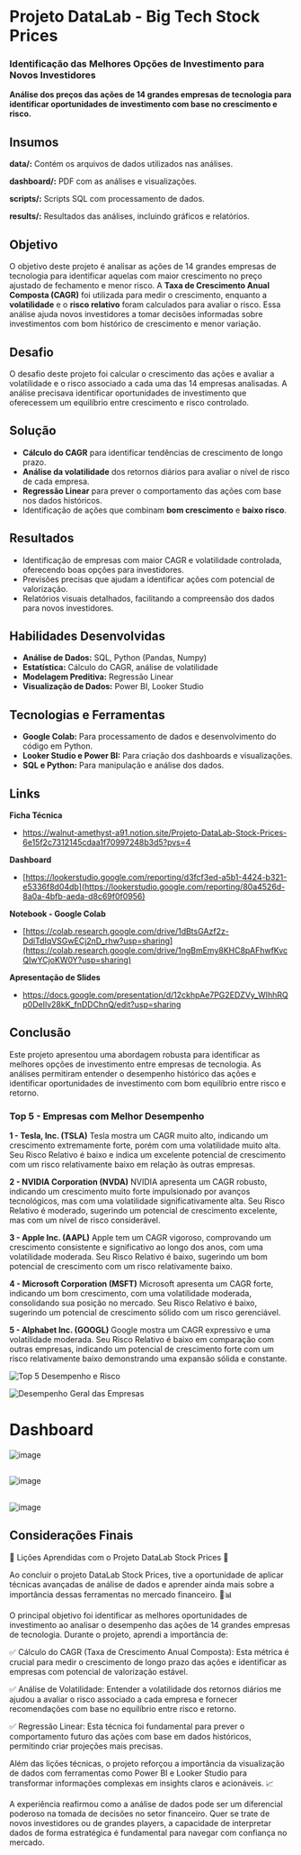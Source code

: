 # Projeto DataLab - Big Tech Stock Prices
### Identificação das Melhores Opções de Investimento para Novos Investidores
**Análise dos preços das ações de 14 grandes empresas de tecnologia para identificar oportunidades de investimento com base no crescimento e risco.**

## Insumos

**data/:** Contém os arquivos de dados utilizados nas análises.

**dashboard/:** PDF com as análises e visualizações.

**scripts/:** Scripts SQL com processamento de dados.

**results/:** Resultados das análises, incluindo gráficos e relatórios.

## Objetivo
O objetivo deste projeto é analisar as ações de 14 grandes empresas de tecnologia para identificar aquelas com maior crescimento no preço ajustado de fechamento e menor risco. A **Taxa de Crescimento Anual Composta (CAGR)** foi utilizada para medir o crescimento, enquanto a **volatilidade** e o **risco relativo** foram calculados para avaliar o risco. Essa análise ajuda novos investidores a tomar decisões informadas sobre investimentos com bom histórico de crescimento e menor variação.

## Desafio
O desafio deste projeto foi calcular o crescimento das ações e avaliar a volatilidade e o risco associado a cada uma das 14 empresas analisadas. A análise precisava identificar oportunidades de investimento que oferecessem um equilíbrio entre crescimento e risco controlado.

## Solução
- **Cálculo do CAGR** para identificar tendências de crescimento de longo prazo.
- **Análise da volatilidade** dos retornos diários para avaliar o nível de risco de cada empresa.
- **Regressão Linear** para prever o comportamento das ações com base nos dados históricos.
- Identificação de ações que combinam **bom crescimento** e **baixo risco**.

## Resultados
- Identificação de empresas com maior CAGR e volatilidade controlada, oferecendo boas opções para investidores.
- Previsões precisas que ajudam a identificar ações com potencial de valorização.
- Relatórios visuais detalhados, facilitando a compreensão dos dados para novos investidores.

## Habilidades Desenvolvidas
- **Análise de Dados:** SQL, Python (Pandas, Numpy)
- **Estatística:** Cálculo do CAGR, análise de volatilidade
- **Modelagem Preditiva:** Regressão Linear
- **Visualização de Dados:** Power BI, Looker Studio

## Tecnologias e Ferramentas
- **Google Colab:** Para processamento de dados e desenvolvimento do código em Python.
- **Looker Studio e Power BI:** Para criação dos dashboards e visualizações.
- **SQL e Python:** Para manipulação e análise dos dados.

## Links
**Ficha Técnica**

- https://walnut-amethyst-a91.notion.site/Projeto-DataLab-Stock-Prices-6e15f2c7312145cdaa1f70997248b3d5?pvs=4
  
**Dashboard**

- [https://lookerstudio.google.com/reporting/d3fcf3ed-a5b1-4424-b321-e5336f8d04db](https://lookerstudio.google.com/reporting/80a4526d-8a0a-4bfb-aeda-d8c69f0f0956)

**Notebook - Google Colab**

- [https://colab.research.google.com/drive/1dBtsGAzf2z-DdiTdIqVSGwECj2nD_rhw?usp=sharing](https://colab.research.google.com/drive/1ngBmEmy8KHC8pAFhwfKvcQIwYCjoKW0Y?usp=sharing)

**Apresentação de Slides**

- https://docs.google.com/presentation/d/12ckhpAe7PG2EDZVy_WIhhRQp0DeIlv28kK_fnDDChnQ/edit?usp=sharing


## Conclusão
Este projeto apresentou uma abordagem robusta para identificar as melhores opções de investimento entre empresas de tecnologia. As análises permitiram entender o desempenho histórico das ações e identificar oportunidades de investimento com bom equilíbrio entre risco e retorno.


### Top 5 - Empresas com Melhor Desempenho

**1 - Tesla, Inc. (TSLA)**
Tesla mostra um CAGR muito alto, indicando um crescimento extremamente forte, porém com uma volatilidade muito alta. Seu Risco Relativo é baixo e indica um excelente potencial de crescimento com um risco relativamente baixo em relação às outras empresas.

**2 - NVIDIA Corporation (NVDA)**
NVIDIA apresenta um CAGR robusto, indicando um crescimento muito forte impulsionado por avanços tecnológicos, mas com uma volatilidade significativamente alta. Seu Risco Relativo é moderado, sugerindo um potencial de crescimento excelente, mas com um nível de risco considerável.

**3 - Apple Inc. (AAPL)**
Apple tem um CAGR vigoroso, comprovando um crescimento consistente e significativo ao longo dos anos, com uma volatilidade moderada. Seu Risco Relativo é baixo, sugerindo um bom potencial de crescimento com um risco relativamente baixo.

**4 - Microsoft Corporation (MSFT)**
Microsoft apresenta um CAGR forte, indicando um bom crescimento, com uma volatilidade moderada,  consolidando sua posição no mercado. Seu Risco Relativo é baixo, sugerindo um potencial de crescimento sólido com um risco gerenciável.

**5 - Alphabet Inc. (GOOGL)**
Google mostra um CAGR expressivo e uma volatilidade moderada. Seu Risco Relativo é baixo em comparação com outras empresas, indicando um potencial de crescimento forte com um risco relativamente baixo demonstrando uma expansão sólida e constante.

![Top 5  Desempenho e Risco](https://github.com/user-attachments/assets/876c8331-5ee6-4ec7-ac43-7c2a0b671426)

![Desempenho Geral das Empresas](https://github.com/user-attachments/assets/10018a48-8171-4f02-998f-bdb116283b50)


# Dashboard 

![image](https://github.com/user-attachments/assets/a3c6f6d0-dc00-448f-8fad-a497f5f3812f)

## 
![image](https://github.com/user-attachments/assets/4a3b68d1-578d-4db3-a752-72b591a9adbe)

## 
![image](https://github.com/user-attachments/assets/5f58f874-52f5-46b8-b628-bdd104445b71)




## Considerações Finais

🚀 Lições Aprendidas com o Projeto DataLab Stock Prices 🚀

Ao concluir o projeto DataLab Stock Prices, tive a oportunidade de aplicar técnicas avançadas de análise de dados e aprender ainda mais sobre a importância dessas ferramentas no mercado financeiro. 💼📊

O principal objetivo foi identificar as melhores oportunidades de investimento ao analisar o desempenho das ações de 14 grandes empresas de tecnologia. Durante o projeto, aprendi a importância de:

✅ Cálculo do CAGR (Taxa de Crescimento Anual Composta): Esta métrica é crucial para medir o crescimento de longo prazo das ações e identificar as empresas com potencial de valorização estável.

✅ Análise de Volatilidade: Entender a volatilidade dos retornos diários me ajudou a avaliar o risco associado a cada empresa e fornecer recomendações com base no equilíbrio entre risco e retorno.

✅ Regressão Linear: Esta técnica foi fundamental para prever o comportamento futuro das ações com base em dados históricos, permitindo criar projeções mais precisas.

Além das lições técnicas, o projeto reforçou a importância da visualização de dados com ferramentas como Power BI e Looker Studio para transformar informações complexas em insights claros e acionáveis. 📈

A experiência reafirmou como a análise de dados pode ser um diferencial poderoso na tomada de decisões no setor financeiro. Quer se trate de novos investidores ou de grandes players, a capacidade de interpretar dados de forma estratégica é fundamental para navegar com confiança no mercado.


